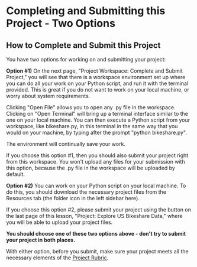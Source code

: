 # Completing and Submitting this Project - Two Options

## How to Complete and Submit this Project
You have two options for working on and submitting your project:

**Option #1)** On the next page, "Project Workspace: Complete and Submit Project," you will see that there is a workspace environment set up where you can do all your work on your Python script, and run it with the terminal provided. This is great if you do not want to work on your local machine, or worry about system requirements.

Clicking "Open File" allows you to open any .py file in the workspace. Clicking on "Open Terminal" will bring up a terminal interface similar to the one on your local machine. You can then execute a Python script from your workspace, like bikeshare.py, in this terminal in the same way that you would on your machine, by typing after the prompt "python bikeshare.py".

The environment will continually save your work.

If you choose this option #1, then you should also submit your project right from this workspace. You won't upload any files for your submission with this option, because the .py file in the workspace will be uploaded by default.


**Option #2)** You can work on your Python script on your local machine. To do this, you should download the necessary project files from the Resources tab (the folder icon in the left sidebar here).

If you choose this option #2, please submit your project using the button on the last page of this lesson, "Project: Explore US Bikeshare Data," where you will be able to upload your project files.


**You should choose one of these two options above - don't try to submit your project in both places.**

With either option, before you submit, make sure your project meets all the necessary elements of the [Project Rubric](https://review.udacity.com/#!/rubrics/1379/view).
